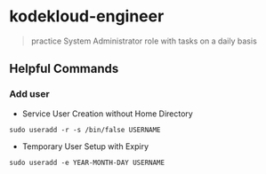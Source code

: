 # kodekloud-engineer

> practice System Administrator role with tasks on a daily basis

## Helpful Commands

### Add user

- Service User Creation without Home Directory
```
sudo useradd -r -s /bin/false USERNAME
```

- Temporary User Setup with Expiry
```
sudo useradd -e YEAR-MONTH-DAY USERNAME
```
